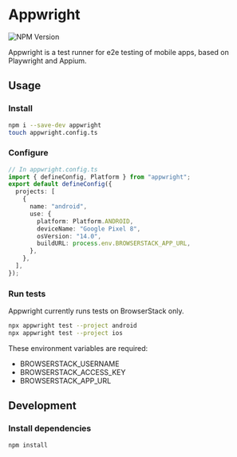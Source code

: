 # Appwright

![NPM Version](https://img.shields.io/npm/v/appwright?color=4AC61C)

Appwright is a test runner for e2e testing of mobile apps, based on Playwright and Appium.

## Usage

### Install

```sh {"id":"01J8PCK0BB23X53P03AY3JYQGW"}
npm i --save-dev appwright
touch appwright.config.ts
```

### Configure

```ts {"id":"01J8PCK0BB23X53P03B0X6PMN8"}
// In appwright.config.ts
import { defineConfig, Platform } from "appwright";
export default defineConfig({
  projects: [
    {
      name: "android",
      use: {
        platform: Platform.ANDROID,
        deviceName: "Google Pixel 8",
        osVersion: "14.0",
        buildURL: process.env.BROWSERSTACK_APP_URL,
      },
    },
  ],
});
```

### Run tests

Appwright currently runs tests on BrowserStack only.

```sh {"id":"01J8PCK0BB23X53P03B22TBR01"}
npx appwright test --project android
npx appwright test --project ios
```

These environment variables are required:

- BROWSERSTACK_USERNAME
- BROWSERSTACK_ACCESS_KEY
- BROWSERSTACK_APP_URL

## Development

### Install dependencies

```bash {"id":"01J8PCK0BB23X53P03B5FPVFE5"}
npm install
```
